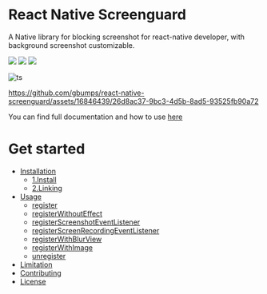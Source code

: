 <p align="center">
  <h1>React Native Screenguard</h1>
  <p>A Native library for blocking screenshot for react-native developer, with background screenshot customizable.</p>
  <a href="https://github.com/prettier/prettier"><img src="https://img.shields.io/badge/styled_with-prettier-ff69b4.svg"></a>
  <a href="https://opensource.org/licenses/MIT"><img src="https://img.shields.io/badge/License-MIT-blue.svg"></a>
  <a href="https://aleen42.github.io/badges/src/eslint.svg"><img src="https://aleen42.github.io/badges/src/eslint.svg"></a>
</p>

![ts](https://flat.badgen.net/badge/Built%20With/TypeScript/blue)


https://github.com/gbumps/react-native-screenguard/assets/16846439/26d8ac37-9bc3-4d5b-8ad5-93525fb90a72

You can find full documentation and how to use [here](https://gbumps.github.io/react-native-screenguard)


# Get started

<!--ts-->
  * [Installation](#installation)
    * [1.Install](https://gbumps.github.io/react-native-screenguard/docs/getting-started/install)
    * [2.Linking](https://gbumps.github.io/react-native-screenguard/docs/getting-started/linking)
  * [Usage](#usage)
     * [register](https://gbumps.github.io/react-native-screenguard/docs/usages-and-apis/register)
     * [registerWithoutEffect](https://gbumps.github.io/react-native-screenguard/docs/usages-and-apis/register-without-effect-android)
     * [registerScreenshotEventListener](https://gbumps.github.io/react-native-screenguard/docs/usages-and-apis/register-screenshot-event-listener)
     * [registerScreenRecordingEventListener](https://gbumps.github.io/react-native-screenguard/docs/usages-and-apis/register-screen-recording-event-listener)
     * [registerWithBlurView](https://gbumps.github.io/react-native-screenguard/docs/usages-and-apis/register-with-blurview)
     * [registerWithImage](https://gbumps.github.io/react-native-screenguard/docs/usages-and-apis/register-with-image)
     * [unregister](https://gbumps.github.io/react-native-screenguard/docs/usages-and-apis/unregister)
  * [Limitation](https://gbumps.github.io/react-native-screenguard/docs/limitation/)
  * [Contributing](#contributing)
  * [License](#license)
<!--te-->

